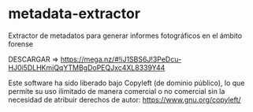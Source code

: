# metadata-extractor
Extractor de metadatos para generar informes fotográficos en el ámbito forense

DESCARGAR => https://mega.nz/#!iJ1SBS6J!3PeDcu-HJ0i5DLHKmiQqYTMBgDoPEQJxc4XL8339Y44

Este software ha sido liberado bajo Copyleft (de dominio público), lo que permite su uso ilimitado de manera comercial o no comercial sin la necesidad de atribuir derechos de autor: https://www.gnu.org/copyleft/
